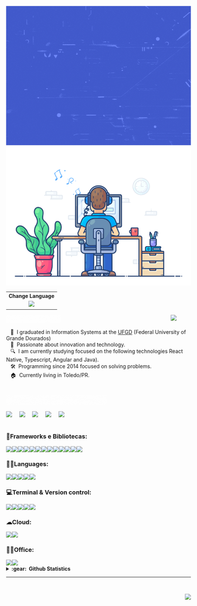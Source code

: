 <div align="center">
   <img src="https://github.com/leokazuyukinagatani/leokazuyukinagatani/blob/main/images/hello-coders.gif" href="https://github.com/leokazuyukinagatani" alt="Hello Coders" width="550"/>
   <br> 
   <img src="https://github.com/leokazuyukinagatani/leokazuyukinagatani/blob/main/images/dev-working_rounded.gif" href="https://github.com/leokazuyukinagatani" alt="Coding" width="550"/>
   <br> 
</div>

<table align="right">
   <tr><td><strong>Change Language</strong></td></tr>
  
   <tr><td align="center"> <a href="README_pt.md"><img src="https://img.shields.io/badge/portuguese-009c3b?style=for-the-badge&logoColor=white" /></a></td></tr>
     
</table>

#
<img src="https://media.giphy.com/media/VgCDAzcKvsR6OM0uWg/giphy.gif" width="55" align="right">
<img src="https://github.com/leokazuyukinagatani/leokazuyukinagatani/blob/main/images/about-me.gif" width="150">

&nbsp;&nbsp;&nbsp;🚀 &nbsp;I graduated in Information Systems at the [UFGD](https://portal.ufgd.edu.br/cursos/sistemas_informacao/index) (Federal University of Grande Dourados) \
&nbsp;&nbsp;&nbsp;🌱 &nbsp;Passionate about innovation and technology.\
&nbsp;&nbsp;&nbsp;🔍 &nbsp;I am currently studying focused on the following technologies React Native, Typescript, Angular and Java).\
&nbsp;&nbsp;&nbsp;🛠 &nbsp;Programming since 2014 focused on solving problems.\
&nbsp;&nbsp;&nbsp;🏠 &nbsp;Currently living in Toledo/PR.

#
<img src="https://github.com/leokazuyukinagatani/leokazuyukinagatani/blob/main/images/connect-with-me.gif" width="275">


<p align="left">
    <a href="mailto:leokazuyukinagatani@gmail.com?subject=Olá%20Kazuyuki%20Nagatani"><img src="https://img.shields.io/badge/gmail-%23D14836.svg?&style=for-the-badge&logo=gmail&logoColor=white" /></a>&nbsp;&nbsp;&nbsp;&nbsp;
    <a href="https://www.facebook.com/leokazuyuki.nagatani"><img src="https://img.shields.io/badge/facebook-%233B5998.svg?&style=for-the-badge&logo=facebook&logoColor=white" /></a>&nbsp;&nbsp;&nbsp;&nbsp;
    <a href="https://www.linkedin.com/in/leo-kazuyuki-nagatani-637780165"><img src="https://img.shields.io/badge/linkedin-%230077B5.svg?&style=for-the-badge&logo=linkedin&logoColor=white" /></a>&nbsp;&nbsp;&nbsp;&nbsp;
    <a href="https://www.freecodecamp.org/leokazuyukinagatani"><img src="https://img.shields.io/badge/free%20code%20camp-27273D?style=for-the-badge&logo=freecodecamp&logoColor=white" /></a>&nbsp;&nbsp;&nbsp;&nbsp;
    <a href="https://app.rocketseat.com.br/me/leo-kazuyuki-nagatani-1567323289"><img src="https://img.shields.io/badge/rocketseat-8257e5?style=for-the-badge&logoColor=white" /></a>
</p>

#

### 🚀Frameworks e Bibliotecas:
<div style="display:flex">
  <img src="https://img.shields.io/badge/React-20232A?style=for-the-badge&logo=react&logoColor=61DAFB">
  <img src="https://img.shields.io/badge/Vite-B73BFE?style=for-the-badge&logo=vite&logoColor=FFD62E">
  <img src="https://img.shields.io/badge/Tailwind_CSS-38B2AC?style=for-the-badge&logo=tailwind-css&logoColor=white">
  <img src="https://img.shields.io/badge/JWT-000000?style=for-the-badge&logo=JSON%20web%20tokens&logoColor=white">
  <img src="https://img.shields.io/badge/Insomnia-5849be?style=for-the-badge&logo=Insomnia&logoColor=white">
  <img src="https://img.shields.io/badge/Node.js-339933?style=for-the-badge&logo=nodedotjs&logoColor=white">
     <img src="https://img.shields.io/badge/Expo-000020?style=for-the-badge&logo=npm&logoColor=white">
  <img src="https://img.shields.io/badge/Yarn-2C8EBB?style=for-the-badge&logo=yarn&logoColor=white">
     <img src="https://img.shields.io/badge/Npm-CB3837?style=for-the-badge&logo=npm&logoColor=white">
          <img src="https://img.shields.io/badge/Prisma-2D3748?style=for-the-badge&logo=prisma&logoColor=white">
           <img src="https://img.shields.io/badge/Bootstrap-7952B3?style=for-the-badge&logo=bootstrap&logoColor=white">

  <img src="https://img.shields.io/badge/Radix-2?style=for-the-badge">
    <img src="https://img.shields.io/badge/WatermelonDB-2?style=for-the-badge">


</div>

### 👨‍💻Languages:
<div style="display:flex">
  <img src="https://img.shields.io/badge/HTML5-E34F26?style=for-the-badge&logo=html5&logoColor=white">
  <img src="https://img.shields.io/badge/CSS3-1572B6?style=for-the-badge&logo=css3&logoColor=white">
  <img src="https://img.shields.io/badge/JavaScript-323330?style=for-the-badge&logo=javascript&logoColor=F7DF1E">
  <img src="https://img.shields.io/badge/json-5E5C5C?style=for-the-badge&logo=json&logoColor=white">
  <img src="https://img.shields.io/badge/TypeScript-FFFFFF?style=for-the-badge&logo=typescript&logoColor=black">
</div>

### 💻Terminal & Version control:
<div style="display:flex">
  <img src="https://img.shields.io/badge/GIT-E44C30?style=for-the-badge&logo=git&logoColor=white">
  <img src="https://img.shields.io/badge/linux%20terminal-4D4D4D?style=for-the-badge&logo=windows%20terminal&logoColor=white">
  <img src="https://img.shields.io/badge/Git%20Kraken-179287?style=for-the-badge&logo=gitkraken&logoColor=white">
    <img src="https://img.shields.io/badge/GitHub-181717?style=for-the-badge&logo=github&logoColor=white">
        <img src="https://img.shields.io/badge/GitLab-FC6D26?style=for-the-badge&logo=gitlab&logoColor=white">
  

</div>

### ☁Cloud:
<div style="display:flex">
  <img src="https://img.shields.io/badge/Vercel-000000?style=for-the-badge&logo=vercel&logoColor=white">
  <img src="https://img.shields.io/badge/Netlify-00C7B7?style=for-the-badge&logo=netlify&logoColor=white">
</div>

### 👨‍💻Office:
<div style="display:flex">
  <img src="https://img.shields.io/badge/Trello-0052CC?style=for-the-badge&logo=trello&logoColor=white">
  <img src="https://img.shields.io/badge/Notion-000000?style=for-the-badge&logo=notion&logoColor=white">
</div>






<details>
  <summary><b>:gear: &nbsp;Github Statistics</b></summary>
  <br/>
    <p align="center">
        <img height="137px" src="https://github-readme-streak-stats.herokuapp.com/?user=leokazuyukinagatani&theme=prussian&show_icons=true" />
    </p>
    <p align="center">
        <img height="137px" src="https://github-readme-stats.vercel.app/api?username=leokazuyukinagatani&theme=prussian&show_icons=true"/>
       <img height="137px" src="https://github-readme-stats.vercel.app/api/top-langs/?username=leokazuyukinagatani&theme=prussian&show_icons=true" />
    </p>
</details>

<hr/>
<br/>

<p align="right">
   <img src="https://komarev.com/ghpvc/?username=leokazuyukinagatani&style=plastic&label=Views"/>
</p>
